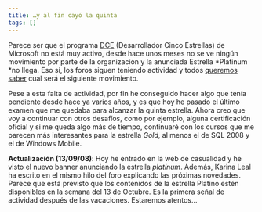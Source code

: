 ```yaml
---
title: …y al fin cayó la quinta
tags: []
---
```

Parece ser que el programa [DCE](http://www.dce2005.com/) (Desarrollador Cinco Estrellas) de Microsoft no está muy activo, desde hace unos meses no se ve ningún movimiento por parte de la organización y la anunciada Estrella \*Platinum \*no llega. Eso sí, los foros siguen teniendo actividad y todos [queremos saber](http://social.msdn.microsoft.com/Forums/es-ES/dcees/thread/ffd1a406-cd05-48f2-a1b2-2d95d5a54232) cual será el siguiente movimiento.

Pese a esta falta de actividad, por fin he conseguido hacer algo que tenía pendiente desde hace ya varios años, y es que hoy he pasado el último examen que me quedaba para alcanzar la quinta estrella. Ahora creo que voy a continuar con otros desafíos, como por ejemplo, alguna certificación oficial y si me queda algo más de tiempo, continuaré con los cursos que me parecen más interesantes para la estrella _Gold_, al menos el de SQL 2008 y el de Windows Mobile.

**Actualización (13/09/08)**: Hoy he entrado en la web de casualidad y he visto el nuevo banner anunciando la estrella _platinum_. Además, Karina Leal ha escrito en el mismo hilo del foro explicando las próximas novedades. Parece que está previsto que los contenidos de la estrella Platino estén disponibles en la semana del 13 de Octubre. Es la primera señal de actividad después de las vacaciones. Estaremos atentos…

